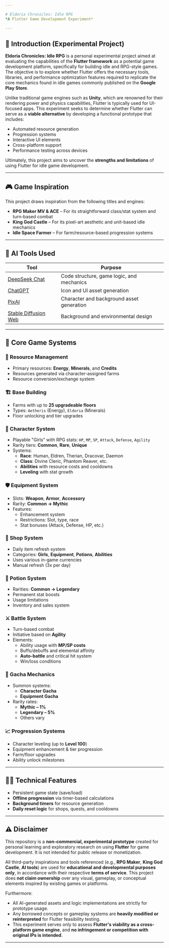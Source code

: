 ```yaml
---

# Eldoria Chronicles: Idle RPG  
*A Flutter Game Development Experiment*

---
```


## 🧪 Introduction (Experimental Project)

**Eldoria Chronicles: Idle RPG** is a personal experimental project aimed at evaluating the capabilities of the **Flutter framework** as a potential game development platform, specifically for building idle and RPG-style games. The objective is to explore whether Flutter offers the necessary tools, libraries, and performance optimization features required to replicate the core mechanics found in idle games commonly published on the **Google Play Store**.

Unlike traditional game engines such as **Unity**, which are renowned for their rendering power and physics capabilities, Flutter is typically used for UI-focused apps. This experiment seeks to determine whether Flutter can serve as a **viable alternative** by developing a functional prototype that includes:

- Automated resource generation  
- Progression systems  
- Interactive UI elements  
- Cross-platform support  
- Performance testing across devices

Ultimately, this project aims to uncover the **strengths and limitations** of using Flutter for idle game development.

---

## 🎮 Game Inspiration

This project draws inspiration from the following titles and engines:

- **RPG Maker MV & ACE** – For its straightforward class/stat system and turn-based combat  
- **King God Castle** – For its pixel-art aesthetic and unit-based idle mechanics  
- **Idle Space Farmer** – For farm/resource-based progression systems

---

## 🧠 AI Tools Used

| Tool | Purpose |
|------|---------|
| [DeepSeek Chat](https://chat.deepseek.com/) | Code structure, game logic, and mechanics |
| [ChatGPT](https://chat.openai.com/) | Icon and UI asset generation |
| [PixAI](https://pixai.art/) | Character and background asset generation |
| [Stable Diffusion Web](https://stablediffusionweb.com/) | Background and environmental design |

---

## 🧩 Core Game Systems

### 🔧 Resource Management
- Primary resources: **Energy**, **Minerals**, and **Credits**
- Resources generated via character-assigned farms
- Resource conversion/exchange system

### 🏗️ Base Building
- Farms with up to **25 upgradeable floors**
- Types: `Aetheris` (Energy), `Eldoria` (Minerals)
- Floor unlocking and tier upgrades

### 👩 Character System
- Playable "Girls" with RPG stats: `HP`, `MP`, `SP`, `Attack`, `Defense`, `Agility`
- Rarity tiers: **Common**, **Rare**, **Unique**
- Systems:  
  - **Race**: Human, Eldren, Therian, Dracovar, Daemon  
  - **Class**: Divine Cleric, Phantom Reaver, etc.  
  - **Abilities** with resource costs and cooldowns  
  - **Leveling** with stat growth

### 🛡️ Equipment System
- Slots: **Weapon**, **Armor**, **Accessory**
- Rarity: **Common → Mythic**
- Features:
  - Enhancement system
  - Restrictions: Slot, type, race
  - Stat bonuses (Attack, Defense, HP, etc.)

### 🛒 Shop System
- Daily item refresh system
- Categories: **Girls**, **Equipment**, **Potions**, **Abilities**
- Uses various in-game currencies
- Manual refresh (3x per day)

### 🧪 Potion System
- Rarities: **Common → Legendary**
- Permanent stat boosts
- Usage limitations
- Inventory and sales system

### ⚔️ Battle System
- Turn-based combat
- Initiative based on **Agility**
- Elements:  
  - Ability usage with **MP/SP costs**  
  - Buffs/debuffs and elemental affinity  
  - **Auto-battle** and critical hit system  
  - Win/loss conditions

### 🎲 Gacha Mechanics
- Summon systems:
  - **Character Gacha**
  - **Equipment Gacha**
- Rarity rates:
  - **Mythic – 1%**
  - **Legendary – 5%**
  - Others vary

### 📈 Progression Systems
- Character leveling (up to **Level 100**)
- Equipment enhancement & tier progression
- Farm/floor upgrades
- Ability unlock milestones

---

## 🧑‍💻 Technical Features

- Persistent game state (save/load)
- **Offline progression** via timer-based calculations
- **Background timers** for resource generation
- **Daily reset logic** for shops, quests, and cooldowns

---

## ⚠️ Disclaimer

This repository is a **non-commercial, experimental prototype** created for personal learning and exploratory research on using **Flutter** for game development. It is not intended for public release or monetization.

All third-party inspirations and tools referenced (e.g., **RPG Maker**, **King God Castle**, **AI tools**) are used for **educational and developmental purposes only**, in accordance with their respective **terms of service**. This project does **not claim ownership** over any visual, gameplay, or conceptual elements inspired by existing games or platforms.

Furthermore:

- All AI-generated assets and logic implementations are strictly for prototype usage.
- Any borrowed concepts or gameplay systems are **heavily modified or reinterpreted** for Flutter feasibility testing.
- This experiment serves only to assess **Flutter's viability as a cross-platform game engine**, and **no infringement or competition with original IPs is intended**.

---

